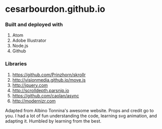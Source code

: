 # cesarbourdon.github.io
### Built and deployed with
1. Atom
2. Adobe Illustrator
3. Node.js
4. Github
### Libraries
1. <https://github.com/Prinzhorn/skrollr>
2. <http://visionmedia.github.io/move.js>
3. <http://jquery.com>
4. <http://scrolldepth.parsnip.io>
5. <https://github.com/caolan/async>
6. <http://modernizr.com>

Adapted from Albino Tonnina's awesome website. Props and credit go to you.
I had a lot of fun understanding the code, learning svg animation, and adapting it.
Humbled by learning from the best.
